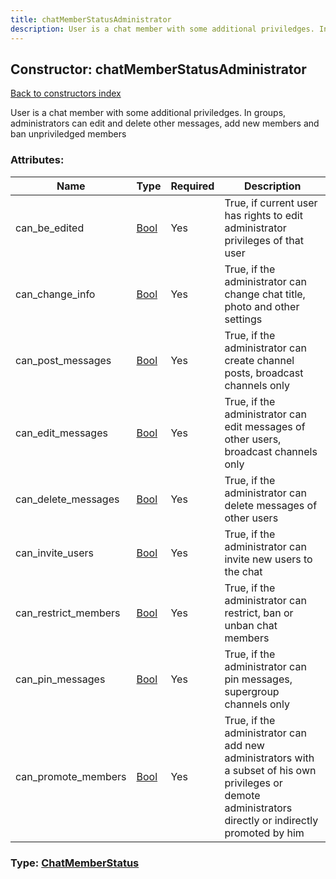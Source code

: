 ```yaml
---
title: chatMemberStatusAdministrator
description: User is a chat member with some additional priviledges. In groups, administrators can edit and delete other messages, add new members and ban unpriviledged members
---
```

## Constructor: chatMemberStatusAdministrator  
[Back to constructors index](index.md)



User is a chat member with some additional priviledges. In groups, administrators can edit and delete other messages, add new members and ban unpriviledged members

### Attributes:

| Name     |    Type       | Required | Description |
|----------|---------------|----------|-------------|
|can\_be\_edited|[Bool](../types/Bool.md) | Yes|True, if current user has rights to edit administrator privileges of that user|
|can\_change\_info|[Bool](../types/Bool.md) | Yes|True, if the administrator can change chat title, photo and other settings|
|can\_post\_messages|[Bool](../types/Bool.md) | Yes|True, if the administrator can create channel posts, broadcast channels only|
|can\_edit\_messages|[Bool](../types/Bool.md) | Yes|True, if the administrator can edit messages of other users, broadcast channels only|
|can\_delete\_messages|[Bool](../types/Bool.md) | Yes|True, if the administrator can delete messages of other users|
|can\_invite\_users|[Bool](../types/Bool.md) | Yes|True, if the administrator can invite new users to the chat|
|can\_restrict\_members|[Bool](../types/Bool.md) | Yes|True, if the administrator can restrict, ban or unban chat members|
|can\_pin\_messages|[Bool](../types/Bool.md) | Yes|True, if the administrator can pin messages, supergroup channels only|
|can\_promote\_members|[Bool](../types/Bool.md) | Yes|True, if the administrator can add new administrators with a subset of his own privileges or demote administrators directly or indirectly promoted by him|



### Type: [ChatMemberStatus](../types/ChatMemberStatus.md)



